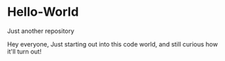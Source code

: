 # Hello-World
Just another repository

Hey everyone,
Just starting out into this code world, and still curious how it'll turn out!
